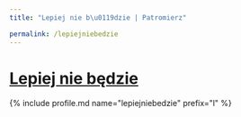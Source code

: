 ```yaml
---
title: "Lepiej nie b\u0119dzie | Patromierz"

permalink: /lepiejniebedzie
---
```


# [Lepiej nie będzie](https://patronite.pl/lepiejniebedzie)

{% include profile.md name="lepiejniebedzie" prefix="l" %}
